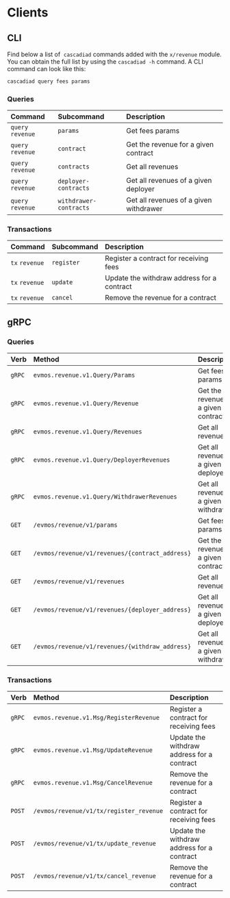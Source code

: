 <!--
order: 8
-->

# Clients

## CLI

Find below a list of  `cascadiad` commands added with the  `x/revenue` module. You can obtain the full list by using the `cascadiad -h` command. A CLI command can look like this:

```bash
cascadiad query fees params
```

### Queries

| Command            | Subcommand             | Description                              |
| :----------------- | :--------------------- | :--------------------------------------- |
| `query` `revenue` | `params`               | Get fees params                          |
| `query` `revenue` | `contract`             | Get the revenue for a given contract   |
| `query` `revenue` | `contracts`            | Get all revenues                       |
| `query` `revenue` | `deployer-contracts`   | Get all revenues of a given deployer   |
| `query` `revenue` | `withdrawer-contracts` | Get all revenues of a given withdrawer |

### Transactions

| Command         | Subcommand | Description                                |
| :-------------- | :--------- | :----------------------------------------- |
| `tx` `revenue` | `register` | Register a contract for receiving fees     |
| `tx` `revenue` | `update`   | Update the withdraw address for a contract |
| `tx` `revenue` | `cancel`   | Remove the revenue for a contract        |

## gRPC

### Queries

| Verb   | Method                                            | Description                              |
| :----- | :------------------------------------------------ | :--------------------------------------- |
| `gRPC` | `evmos.revenue.v1.Query/Params`                  | Get fees params                          |
| `gRPC` | `evmos.revenue.v1.Query/Revenue`                | Get the revenue for a given contract   |
| `gRPC` | `evmos.revenue.v1.Query/Revenues`               | Get all revenues                       |
| `gRPC` | `evmos.revenue.v1.Query/DeployerRevenues`       | Get all revenues of a given deployer   |
| `gRPC` | `evmos.revenue.v1.Query/WithdrawerRevenues`     | Get all revenues of a given withdrawer |
| `GET`  | `/evmos/revenue/v1/params`                       | Get fees params                          |
| `GET`  | `/evmos/revenue/v1/revenues/{contract_address}`  | Get the revenue for a given contract   |
| `GET`  | `/evmos/revenue/v1/revenues`                    | Get all revenues                       |
| `GET`  | `/evmos/revenue/v1/revenues/{deployer_address}` | Get all revenues of a given deployer   |
| `GET`  | `/evmos/revenue/v1/revenues/{withdraw_address}` | Get all revenues of a given withdrawer |

### Transactions

| Verb   | Method                                     | Description                                |
| :----- | :----------------------------------------- | :----------------------------------------- |
| `gRPC` | `evmos.revenue.v1.Msg/RegisterRevenue`   | Register a contract for receiving fees     |
| `gRPC` | `evmos.revenue.v1.Msg/UpdateRevenue`     | Update the withdraw address for a contract |
| `gRPC` | `evmos.revenue.v1.Msg/CancelRevenue`     | Remove the revenue for a contract        |
| `POST` | `/evmos/revenue/v1/tx/register_revenue` | Register a contract for receiving fees     |
| `POST` | `/evmos/revenue/v1/tx/update_revenue`   | Update the withdraw address for a contract |
| `POST` | `/evmos/revenue/v1/tx/cancel_revenue`   | Remove the revenue for a contract        |
